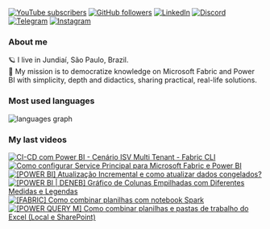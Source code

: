 [![YouTube subscribers](https://img.shields.io/youtube/channel/subscribers/UCst_4Wi9DkGAc28uEPlHHHw?style=flat&logo=youtube&logoColor=ff0000&colorA=2E3440&colorB=FFFFFF)](https://www.youtube.com/@alisonpezzott?sub_confirmation=1)
[![GitHub followers](https://img.shields.io/github/followers/alisonpezzott?style=flat&logo=github&logoColor=ffffff&colorA=2E3440&colorB=FFFFFF)](https://github.com/alisonpezzott)
[![LinkedIn](https://custom-icon-badges.demolab.com/badge/LinkedIn-0A66C2?logo=linkedin-white&logoColor=fff)](https://linkedin.com/in/alisonpezzott)
[![Discord](https://img.shields.io/badge/Discord-%235865F2.svg?&logo=discord&logoColor=white)](https://discord.gg/sJTDvWz9sM)
[![Telegram](https://img.shields.io/badge/Telegram-2CA5E0?logo=telegram&logoColor=white)](https://t.me/alisonpezzott)
[![Instagram](https://img.shields.io/badge/Instagram-%23E4405F.svg?logo=Instagram&logoColor=white)](https://instagram.com/alisonpezzott)  

### About me  

🪐 I live in Jundiaí, São Paulo, Brazil.  
🚀 My mission is to democratize knowledge on Microsoft Fabric and Power BI with simplicity, depth and didactics, sharing practical, real-life solutions.  

### Most used languages  

<div align="left">
  <img 
    src="https://github-readme-stats.vercel.app/api/top-langs?username=alisonpezzott&locale=en&hide_title=true&layout=compact&theme=nord&langs_count=10&hide_border=true&order=2&hide=roff,Batchfile&card_width=800" 
    alt="languages graph"
  />
</div>  

### My last videos  

<!-- BEGIN YOUTUBE-CARDS -->
[![CI-CD com Power BI -  Cenário  ISV Multi Tenant -  Fabric CLI](https://ytcards.demolab.com/?id=_N013PdT95w&title=CI-CD+com+Power+BI+-++Cen%C3%A1rio++ISV+Multi+Tenant+-++Fabric+CLI&lang=en&timestamp=1744595493&background_color=%230d1117&title_color=%23ffffff&stats_color=%23dedede&max_title_lines=2&width=250&border_radius=5 "CI-CD com Power BI -  Cenário  ISV Multi Tenant -  Fabric CLI")](https://www.youtube.com/watch?v=_N013PdT95w)
[![Como configurar Service Principal para Microsoft Fabric e Power BI](https://ytcards.demolab.com/?id=IFp1Aingnmw&title=Como+configurar+Service+Principal+para+Microsoft+Fabric+e+Power+BI&lang=en&timestamp=1744581822&background_color=%230d1117&title_color=%23ffffff&stats_color=%23dedede&max_title_lines=2&width=250&border_radius=5 "Como configurar Service Principal para Microsoft Fabric e Power BI")](https://www.youtube.com/watch?v=IFp1Aingnmw)
[![[POWER BI] Atualização Incremental e como atualizar dados congelados?](https://ytcards.demolab.com/?id=73WLAd7-VVo&title=%5BPOWER+BI%5D+Atualiza%C3%A7%C3%A3o+Incremental+e+como+atualizar+dados+congelados%3F&lang=en&timestamp=1743458412&background_color=%230d1117&title_color=%23ffffff&stats_color=%23dedede&max_title_lines=2&width=250&border_radius=5 "[POWER BI] Atualização Incremental e como atualizar dados congelados?")](https://www.youtube.com/watch?v=73WLAd7-VVo)
[![[POWER BI | DENEB] Gráfico de Colunas Empilhadas com Diferentes Medidas e Legendas](https://ytcards.demolab.com/?id=D6iogHpq-G4&title=%5BPOWER+BI+%7C+DENEB%5D+Gr%C3%A1fico+de+Colunas+Empilhadas+com+Diferentes+Medidas+e+Legendas&lang=en&timestamp=1743160688&background_color=%230d1117&title_color=%23ffffff&stats_color=%23dedede&max_title_lines=2&width=250&border_radius=5 "[POWER BI | DENEB] Gráfico de Colunas Empilhadas com Diferentes Medidas e Legendas")](https://www.youtube.com/watch?v=D6iogHpq-G4)
[![[FABRIC] Como combinar planilhas com notebook Spark](https://ytcards.demolab.com/?id=K0lYetELebs&title=%5BFABRIC%5D+Como+combinar+planilhas+com+notebook+Spark&lang=en&timestamp=1743069863&background_color=%230d1117&title_color=%23ffffff&stats_color=%23dedede&max_title_lines=2&width=250&border_radius=5 "[FABRIC] Como combinar planilhas com notebook Spark")](https://www.youtube.com/watch?v=K0lYetELebs)
[![[POWER QUERY M] Como combinar planilhas e pastas de trabalho do Excel (Local e SharePoint)](https://ytcards.demolab.com/?id=44XFWv4N4nY&title=%5BPOWER+QUERY+M%5D+Como+combinar+planilhas+e+pastas+de+trabalho+do+Excel+%28Local+e+SharePoint%29&lang=en&timestamp=1742896827&background_color=%230d1117&title_color=%23ffffff&stats_color=%23dedede&max_title_lines=2&width=250&border_radius=5 "[POWER QUERY M] Como combinar planilhas e pastas de trabalho do Excel (Local e SharePoint)")](https://www.youtube.com/watch?v=44XFWv4N4nY)
<!-- END YOUTUBE-CARDS -->
